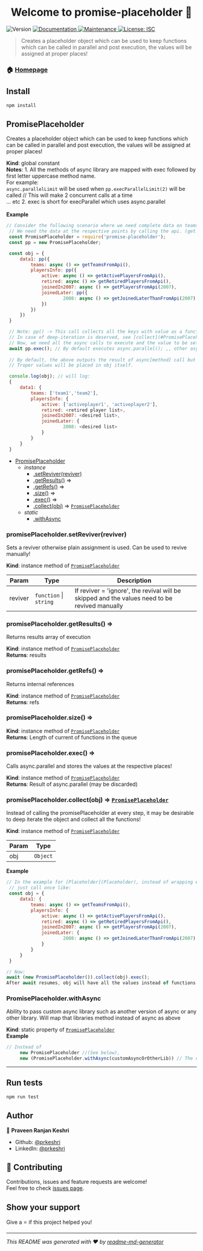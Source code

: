 <h1 align="center">Welcome to promise-placeholder 👋</h1>
<p>
  <img alt="Version" src="https://img.shields.io/badge/version-1.2.1-blue.svg?cacheSeconds=2592000" />
  <a href="https://github.com/prkeshri/node-promise-placeholder#readme" target="_blank">
    <img alt="Documentation" src="https://img.shields.io/badge/documentation-yes-brightgreen.svg" />
  </a>
  <a href="https://github.com/prkeshri/node-promise-placeholder/graphs/commit-activity" target="_blank">
    <img alt="Maintenance" src="https://img.shields.io/badge/Maintained%3F-yes-green.svg" />
  </a>
  <a href="#" target="_blank">
    <img alt="License: ISC" src="https://img.shields.io/github/license/prkeshri/promise-placeholder" />
  </a>
</p>

> Creates a placeholder object which can be used to keep functions which can be called in parallel and post execution, the values will be assigned at proper places!

### 🏠 [Homepage](https://github.com/prkeshri/node-promise-placeholder#readme)

## Install

```sh
npm install
```
<a name="PromisePlaceholder"></a>

## PromisePlaceholder
Creates a placeholder object which can be used to keep functions which can be called in parallel and post execution, the values will be assigned at proper places!

**Kind**: global constant  
**Notes**: 1. All the methods of async library are mapped with exec followed by first letter uppercase method name. <br/>
   For example: <br/>
   ```async.parallelLimit``` will be used when ```pp.execParallelLimit(2)``` will be called // This will make 2 concurrent calls at a time <br/>
   ... etc
   2. exec is short for execParallel which uses async.parallel <br/>  
**Example**  
```js
// Consider the following scenario where we need complete data on teams.
 // We need the data at the respective points by calling the api. (get...FromApi are async functions that make http call to some server which outputs the desired array!)
 const PromisePlaceholder = require('promise-placeholder');
 const pp = new PromisePlaceholder;

 const obj = {
     data1: pp({
         teams: async () => getTeamsFromApi(),
         playersInfo: pp({
             active: async () => getActivePlayersFromApi(),
             retired: async () => getRetiredPlayersFromApi(),
             joinedIn2007: async () => getPlayersFromApi(2007),
             joinedLater: pp({
                     2008: async () => getJoinedLaterThanFromApi(2007)
             })
         })
     })
 }

 // Note: pp() -> This call collects all the keys with value as a function in the object. It DOES NOT iterate deep, that's the reason pp() is should be called on every object which has a function value in any key which should be included in a parallel call.
 // In case of deep-iteration is deserved, see [collect](#PromisePlaceholder+collect)
 // Now, we need all the async calls to execute and the value to be set at the respective places.
 await pp.exec(); // By default executes async.parallel(); ,, other async.method can be used as an uppercase version (Example below)
 
 // By default, the above outputs the result of async[method] call but this will ideally not be required and can be ignored! 
 // Troper values will be placed in obj itself.

 console.log(obj); // will log:
 {
     data1: {
         teams: ['team1','team2'],
         playersInfo: {
             active: ['activeplayer1', 'activeplayer2'],
             retired: <retired player list>,
             joinedIn2007: <desired list>,
             joinedLater: {
                     2008: <desired list>
             }
         }
     }
 }
```

* [PromisePlaceholder](#PromisePlaceholder)
    * _instance_
        * [.setReviver(reviver)](#PromisePlaceholder+setReviver)
        * [.getResults()](#PromisePlaceholder+getResults) ⇒
        * [.getRefs()](#PromisePlaceholder+getRefs) ⇒
        * [.size()](#PromisePlaceholder+size) ⇒
        * [.exec()](#PromisePlaceholder+exec) ⇒
        * [.collect(obj)](#PromisePlaceholder+collect) ⇒ [<code>PromisePlaceholder</code>](#PromisePlaceholder)
    * _static_
        * [.withAsync](#PromisePlaceholder.withAsync)

<a name="PromisePlaceholder+setReviver"></a>

### promisePlaceholder.setReviver(reviver)
Sets a reviver otherwise plain assignment is used. Can be used to revive manually!

**Kind**: instance method of [<code>PromisePlaceholder</code>](#PromisePlaceholder)  

| Param | Type | Description |
| --- | --- | --- |
| reviver | <code>function</code> \| <code>string</code> | If reviver = 'ignore', the revival will be skipped and the values need to be revived manually |

<a name="PromisePlaceholder+getResults"></a>

### promisePlaceholder.getResults() ⇒
Returns results array of execution

**Kind**: instance method of [<code>PromisePlaceholder</code>](#PromisePlaceholder)  
**Returns**: results  
<a name="PromisePlaceholder+getRefs"></a>

### promisePlaceholder.getRefs() ⇒
Returns internal references

**Kind**: instance method of [<code>PromisePlaceholder</code>](#PromisePlaceholder)  
**Returns**: refs  
<a name="PromisePlaceholder+size"></a>

### promisePlaceholder.size() ⇒
**Kind**: instance method of [<code>PromisePlaceholder</code>](#PromisePlaceholder)  
**Returns**: Length of current of functions in the queue  
<a name="PromisePlaceholder+exec"></a>

### promisePlaceholder.exec() ⇒
Calls async.parallel and stores the values at the respective places!

**Kind**: instance method of [<code>PromisePlaceholder</code>](#PromisePlaceholder)  
**Returns**: Result of async.parallel (may be discarded)  
<a name="PromisePlaceholder+collect"></a>

### promisePlaceholder.collect(obj) ⇒ [<code>PromisePlaceholder</code>](#PromisePlaceholder)
Instead of calling the promisePlaceholder at every step, it may be desirable to deep iterate the object and collect all the functions!

**Kind**: instance method of [<code>PromisePlaceholder</code>](#PromisePlaceholder)  

| Param | Type |
| --- | --- |
| obj | <code>Object</code> | 

**Example**  
```js
// In the example for [Placeholder](Placeholder), instead of wrapping every object having a promise inside a pp() call,
 // just call once like:
 const obj = {
     data1: {
         teams: async () => getTeamsFromApi(),
         playersInfo: {
             active: async () => getActivePlayersFromApi(),
             retired: async () => getRetiredPlayersFromApi(),
             joinedIn2007: async () => getPlayersFromApi(2007),
             joinedLater: {
                     2008: async () => getJoinedLaterThanFromApi(2007)
             }
         }
     }
 }

// Now:
await (new PromisePlaceholder()).collect(obj).exec();
After await resumes, obj will have all the values instead of functions! 
```
<a name="PromisePlaceholder.withAsync"></a>

### PromisePlaceholder.withAsync
Ability to pass custom async library such as another version of async or any other library.
 Will map that libraries method instead of async as above

**Kind**: static property of [<code>PromisePlaceholder</code>](#PromisePlaceholder)  
**Example**  
```js
// Instead of 
     new PromisePlaceholder //(See below),
     new (PromisePlaceholder.withAsync(customAsyncOrOtherLib)) // The outer brackets are necessary
```
* * *

## Run tests

```sh
npm run test
```

## Author

👤 **Praveen Ranjan Keshri**

* Github: [@prkeshri](https://github.com/prkeshri)
* LinkedIn: [@prkeshri](https://linkedin.com/in/prkeshri)

## 🤝 Contributing

Contributions, issues and feature requests are welcome!<br />Feel free to check [issues page](https://github.com/prkeshri/node-promise-placeholder/issues). 

## Show your support

Give a ⭐️ if this project helped you!

***
_This README was generated with ❤️ by [readme-md-generator](https://github.com/kefranabg/readme-md-generator)_